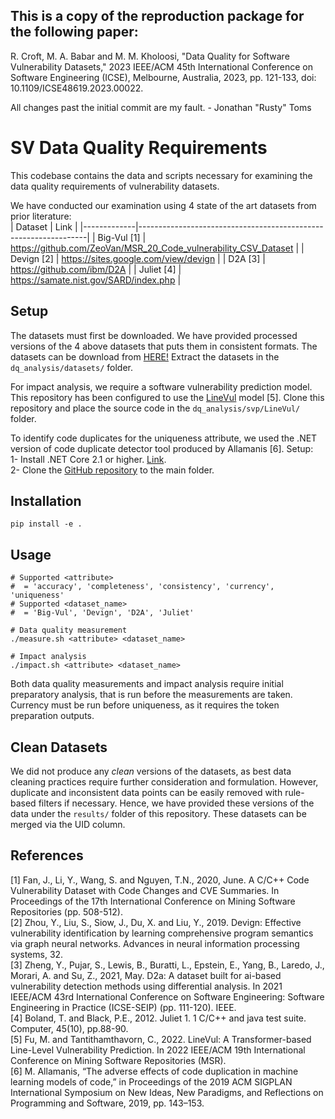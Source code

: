 ## This is a copy of the reproduction package for the following paper:
R. Croft, M. A. Babar and M. M. Kholoosi, "Data Quality for Software Vulnerability Datasets," 2023 IEEE/ACM 45th International Conference on Software Engineering (ICSE), Melbourne, Australia, 2023, pp. 121-133, doi: 10.1109/ICSE48619.2023.00022.

All changes past the initial commit are my fault. - Jonathan "Rusty" Toms

# SV Data Quality Requirements

This codebase contains the data and scripts necessary for examining the data quality requirements of vulnerability datasets.

We have conducted our examination using 4 state of the art datasets from prior literature:  
| Dataset     | Link                                                            |
|-------------|-----------------------------------------------------------------|
| Big-Vul [1] | https://github.com/ZeoVan/MSR_20_Code_vulnerability_CSV_Dataset |
| Devign [2]  | https://sites.google.com/view/devign                            |
| D2A [3]     | https://github.com/ibm/D2A                                      |
| Juliet [4]  | https://samate.nist.gov/SARD/index.php                          |

## Setup

The datasets must first be downloaded. We have provided processed versions of the 4 above datasets that puts them in consistent formats. The datasets can be download from [HERE!](https://drive.google.com/file/d/1mVAPLd7VFasNpB-Dfhb8JbjIiwQAioqA/view?usp=sharing) Extract the datasets in the `dq_analysis/datasets/` folder.  

For impact analysis, we require a software vulnerability prediction model. This repository has been configured to use the [LineVul](https://github.com/awsm-research/LineVul) model [5]. Clone this repository and place the source code in the `dq_analysis/svp/LineVul/` folder.  

To identify code duplicates for the uniqueness attribute, we used the .NET version of code duplicate detector tool produced by Allamanis [6]. Setup:  
1-	Install .NET Core 2.1 or higher. [Link](https://dotnet.microsoft.com/en-us/download/dotnet/6.0).  
2-	Clone the [GitHub repository](https://github.com/Microsoft/near-duplicate-code-detector) to the main folder.  

## Installation
```
pip install -e .
```

## Usage
```
# Supported <attribute>
#  = 'accuracy', 'completeness', 'consistency', 'currency', 'uniqueness'
# Supported <dataset_name>
#  = 'Big-Vul', 'Devign', 'D2A', 'Juliet'

# Data quality measurement
./measure.sh <attribute> <dataset_name>

# Impact analysis
./impact.sh <attribute> <dataset_name>
```

Both data quality measurements and impact analysis require initial preparatory analysis, that is run before the measurements are taken. Currency must be run before uniqueness, as it requires the token preparation outputs.  

## Clean Datasets
We did not produce any _clean_ versions of the datasets, as best data cleaning practices require further consideration and formulation. However, duplicate and inconsistent data points can be easily removed with rule-based filters if necessary. Hence, we have provided these versions of the data under the `results/` folder of this repository. These datasets can be merged via the UID column.  


## References
[1] Fan, J., Li, Y., Wang, S. and Nguyen, T.N., 2020, June. A C/C++ Code Vulnerability Dataset with Code Changes and CVE Summaries. In Proceedings of the 17th International Conference on Mining Software Repositories (pp. 508-512).  
[2] Zhou, Y., Liu, S., Siow, J., Du, X. and Liu, Y., 2019. Devign: Effective vulnerability identification by learning comprehensive program semantics via graph neural networks. Advances in neural information processing systems, 32.  
[3] Zheng, Y., Pujar, S., Lewis, B., Buratti, L., Epstein, E., Yang, B., Laredo, J., Morari, A. and Su, Z., 2021, May. D2a: A dataset built for ai-based vulnerability detection methods using differential analysis. In 2021 IEEE/ACM 43rd International Conference on Software Engineering: Software Engineering in Practice (ICSE-SEIP) (pp. 111-120). IEEE.  
[4] Boland, T. and Black, P.E., 2012. Juliet 1. 1 C/C++ and java test suite. Computer, 45(10), pp.88-90.  
[5] Fu, M. and Tantithamthavorn, C., 2022. LineVul: A Transformer-based Line-Level Vulnerability Prediction. In 2022 IEEE/ACM 19th International Conference on Mining Software Repositories (MSR).  
[6] M. Allamanis, “The adverse effects of code duplication in machine learning models of code,” in Proceedings of the 2019 ACM SIGPLAN International Symposium on New Ideas, New Paradigms, and Reflections on Programming and Software, 2019, pp. 143–153.
